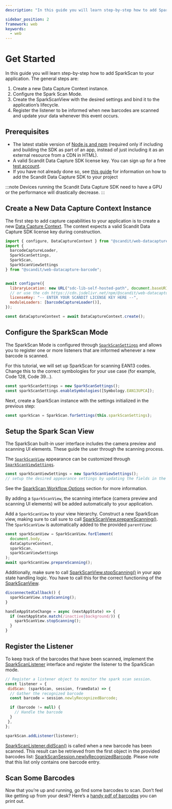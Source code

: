 ```yaml
---
description: "In this guide you will learn step-by-step how to add SparkScan to your application. The general steps are:                                                                                  "

sidebar_position: 2
framework: web
keywords:
  - web
---
```


# Get Started

In this guide you will learn step-by-step how to add SparkScan to your application. The general steps are:

1. Create a new Data Capture Context instance.
2. Configure the Spark Scan Mode.
3. Create the SparkScanView with the desired settings and bind it to the application’s lifecycle.
4. Register the listener to be informed when new barcodes are scanned and update your data whenever this event occurs.

## Prerequisites

- The latest stable version of [Node.js and npm](https://nodejs.org/en/download/) (required only if including and building the SDK as part of an app, instead of just including it as an external resource from a CDN in HTML).
- A valid Scandit Data Capture SDK license key. You can sign up for a free [test account](https://ssl.scandit.com/dashboard/sign-up?p=test&utm%5Fsource=documentation).
- If you have not already done so, see [this guide](../add-sdk.md) for information on how to add the Scandit Data Capture SDK to your project

:::note
Devices running the Scandit Data Capture SDK need to have a GPU or the performance will drastically decrease.
:::

## Create a New Data Capture Context Instance

The first step to add capture capabilities to your application is to create a new [Data Capture Context](https://docs.scandit.com/7.6/data-capture-sdk/web/core/api/data-capture-context.html#class-scandit.datacapture.core.DataCaptureContext). The context expects a valid Scandit Data Capture SDK license key during construction.

```js
import { configure, DataCaptureContext } from "@scandit/web-datacapture-core";
import { 
  barcodeCaptureLoader,
  SparkScanSettings, 
  SparkScan, 
  SparkScanViewSettings 
} from "@scandit/web-datacapture-barcode";


await configure({
  libraryLocation: new URL("sdc-lib-self-hosted-path", document.baseURI).toString(),
  // or use the cdn https://cdn.jsdelivr.net/npm/@scandit/web-datacapture-barcode@7.3.0/sdc-lib/
  licenseKey: "-- ENTER YOUR SCANDIT LICENSE KEY HERE --",
  moduleLoaders: [barcodeCaptureLoader()],
});

const dataCaptureContext = await DataCaptureContext.create();
```

## Configure the SparkScan Mode

The SparkScan Mode is configured through [`SparkScanSettings`](https://docs.scandit.com/7.6/data-capture-sdk/web/barcode-capture/api/spark-scan-settings.html#class-scandit.datacapture.barcode.spark.SparkScanSettings) and allows you to register one or more listeners that are informed whenever a new barcode is scanned.

For this tutorial, we will set up SparkScan for scanning EAN13 codes. Change this to the correct symbologies for your use case (for example, Code 128, Code 39…).

```js
const sparkScanSettings = new SparkScanSettings();
const sparkScanSettings.enableSymbologies([Symbology.EAN13UPCA]);
```

Next, create a SparkScan instance with the settings initialized in the previous step:

```js
const sparkScan = SparkScan.forSettings(this.sparkScanSettings);
```

## Setup the Spark Scan View

The SparkScan built-in user interface includes the camera preview and scanning UI elements. These guide the user through the scanning process.

The [`SparkScanView`](https://docs.scandit.com/7.6/data-capture-sdk/web/barcode-capture/api/ui/spark-scan-view-settings.html#class-scandit.datacapture.barcode.spark.ui.SparkScanView) appearance can be customized through [`SparkScanViewSettings`](https://docs.scandit.com/7.6/data-capture-sdk/web/barcode-capture/api/ui/spark-scan-view-settings.html#class-scandit.datacapture.barcode.spark.ui.SparkScanViewSettings).

```js
const sparkScanViewSettings = new SparkScanViewSettings();
// setup the desired appearance settings by updating the fields in the object above
```

See the [SparkScan Workflow Options](./intro.md#workflow-options) section for more information.

By adding a `SparkScanView`, the scanning interface (camera preview and scanning UI elements) will be added automatically to your application.

Add a `SparkScanView` to your view hierarchy. Construct a new SparkScan view, making sure to call sure to call [SparkScanView.prepareScanning()](https://docs.scandit.com/7.6/data-capture-sdk/web/barcode-capture/api/ui/spark-scan-view.html#method-scandit.datacapture.barcode.spark.ui.SparkScanView.PrepareScanning). The `SparkScanView` is automatically added to the provided `parentView`:

```js
const sparkScanView = SparkScanView.forElement(
  document.body,
  dataCaptureContext,
  sparkScan,
  sparkScanViewSettings
);
await sparkScanView.prepareScanning();
```

Additionally, make sure to call [SparkScanView.stopScanning()](https://docs.scandit.com/7.6/data-capture-sdk/web/barcode-capture/api/ui/spark-scan-view.html#method-scandit.datacapture.barcode.spark.ui.SparkScanView.StopScanning) in your app state handling logic. You have to call this for the correct functioning of the
[SparkScanView](https://docs.scandit.com/7.6/data-capture-sdk/web/barcode-capture/api/ui/spark-scan-view.html#class-scandit.datacapture.barcode.spark.ui.SparkScanView).

```js
disconnectedCallback() {
  sparkScanView.stopScanning();
}

handleAppStateChange = async (nextAppState) => {
  if (nextAppState.match(/inactive|background/)) {
    sparkScanView.stopScanning();
  }
}
```

## Register the Listener

To keep track of the barcodes that have been scanned, implement the
[SparkScanListener](https://docs.scandit.com/7.6/data-capture-sdk/web/barcode-capture/api/spark-scan-listener.html#interface-scandit.datacapture.barcode.spark.ISparkScanListener) interface and register the listener to the SparkScan mode.

```js
// Register a listener object to monitor the spark scan session.
const listener = {
 didScan: (sparkScan, session, frameData) => {
  // Gather the recognized barcode
  const barcode = session.newlyRecognizedBarcode;

  if (barcode != null) {
    // Handle the barcode
  }  
 },
};

sparkScan.addListener(listener);
```

[SparkScanListener.didScan()](https://docs.scandit.com/7.6/data-capture-sdk/web/barcode-capture/api/spark-scan-listener.html#method-scandit.datacapture.barcode.spark.ISparkScanListener.OnBarcodeScanned) is called when a new barcode has been scanned. This result can be retrieved from the first object in the provided barcodes list:
[SparkScanSession.newlyRecognizedBarcode](https://docs.scandit.com/7.6/data-capture-sdk/web/barcode-capture/api/spark-scan-session.html#property-scandit.datacapture.barcode.spark.SparkScanSession.NewlyRecognizedBarcode). Please note that this list only contains one barcode entry.

## Scan Some Barcodes

Now that you’re up and running, go find some barcodes to scan. Don’t feel like getting up from your desk? Here’s a [handy pdf of barcodes](https://github.com/Scandit/.github/blob/main/images/PrintTheseBarcodes.pdf) you can
print out.
